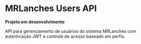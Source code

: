 # MRLanches Users API

**Projeto em desenvolvimento**

API para gerenciamento de usuários do sistema MRLanches com autenticação JWT e controle de acesso baseado em perfis.
